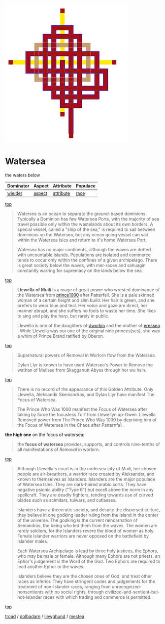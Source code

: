 ![pattern](assets/pattern.gif)

# Watersea

the waters below

|  Dominator           |  Aspect            |  Attribute               |  Populace      | 
| -------------------- | ------------------ | ------------------------ | -------------- | 
|  [wielder](wielder)  |  [aspect](aspect)  |  [attribute](attribute)  |  [race](race)  | 

 [top](#top) 
>
>  Watersea is an ocean to separate the ground-based dominions. Typically a Dominion has few Watersea Ports, with the majority of sea travel possible only within the wastelands about its own borders. A special vessel, called a "ship of the sea," is required to sail between dominions on the Watersea, but any ocean going vessel can sail within the Watersea Isles and return to it's home Watersea Port.
>
>  Watersea has no major continents, although the waves are dotted with uncountable islands. Populations are isolated and commerce tends to occur only within the confines of a given archipelago. There is great society below the waves, with mer-races and sahuagin constantly warring for supremacy on the lands below the sea.

 [top](#top) 
>
>  **Llewella of Muili** is a mage of great power who wrested dominance of the Watersea from  [prince1000](prince1000.md)  after Patterfall. She is a pale skinned woman of a certain height and slim build. Her hair is green, and she prefers to wear blue and teal. Her voice and gaze are direct, her manner abrupt, and she suffers no fools to waste her time. She likes to sing and play the harp, but rarely in public. 
>
>  Llewella is one of the daughters of  [dworkin](dworkin.md)  and the mother of  [eressea](eressea.md) . While Llewella was not one of the original nine princes(ses), she was a whim of Prince Brand ratified by Oberon.

 [top](#top) 
>
>  Supernatural powers of Removal in Worlorn flow from the Watersea. 
>
>  Dylan Llyr is known to have used Watersea's Power to Remove the wathan of Melisse from Skagganutt Abyss through her wu hsin.

 [top](#top) 
>
>  There is no record of the appearance of this Golden Attribute. Only Llewella, Aleksandir Skemandras, and Dylan Llyr have manifest The Focus of Watersea.
>
>  The Prince Who Was 1000 manifest the Focus of Watersea after taking by force the focusless Turf from Llewellyn ap-Owen. Llewella Removed power from The Prince Who Was 1000 by depriving him of the Focus of Watersea in the Chaos after Patternfall.

 **the high one** on the focus of watersea:
>
>  the **focus of watersea** provides, supports, and controls nine-tenths of all manifestations of *Removal* in worlorn.

 [top](#top) 
>
>  Although Llewella's court is in the undersea city of Muili, her chosen people are air-breathers, a warrior race created by Aleksander, and known to themselves as Islanders. Islanders are the major populace of Watersea Isles. They are dark-haired arabic sorts. They have negative psionic ability ("Type 6") but excell above the norm in any spellcraft. They are deadly fighters, tending towards use of curved blades such as scimitars, tulwars, and cutlasses.
>
>  Islanders have a theocratic society, and despite the dispersed culture, they believe in one godking leader ruling from the island in the center of the universe. The godking is the current reincarnation of Semandros, the being who led them from the waves. The women are rarely soldiers, for the Islanders revere the blood of women as holy. Female Islander warriors are never opposed on the battlefield by Islander males. 
>
>  Each Watersea Archipelago is lead by three holy justices, the Ephors, who may be male or female. Although many Ephors are not priests, an Ephor's judgement is the Word of the God. Two Ephors are required to lead another Ephor to the waves.
>
>  Islanders believe they are the chosen ones of God, and treat other races as inferior. They have stringent codes and judgements for the treatment of non-Islander races, ranging from unrecognized-nonsentients with no social rights, through civilized-and-sentient-but-not-Islander races with which trading and commerce is permitted.

 [top](#top) 

 [troad](troad.md)  /  [dolbadarn](dolbadarn.md)  /  [llewghund](llewghund.md)  /  [mestea](mestea.md)  

 